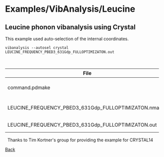 # Examples/VibAnalysis/Leucine
## Leucine phonon vibanalysis using Crystal

This example used auto-selection of the internal coordinates.

```
vibanalysis --autosel crystal LEUCINE_FREQUENCY_PBED3_631Gdp_FULLOPTIMIZATON.out
```
&nbsp;
  
 | **File**                                               | **Description**               |
 | ------------------------------------------------------ | ----------------------------- |
 | command.pdmake                                         | pdmake commands for testing   |
 | LEUCINE_FREQUENCY_PBED3_631Gdp_FULLOPTIMIZATON.nma.ref | reference vibanlysis output   |
 | LEUCINE_FREQUENCY_PBED3_631Gdp_FULLOPTIMIZATON.out     | Crystal14 output              |

&nbsp;
Thanks to Tim Kortner's group for providing the example for CRYSTAL14

[Back](..)
